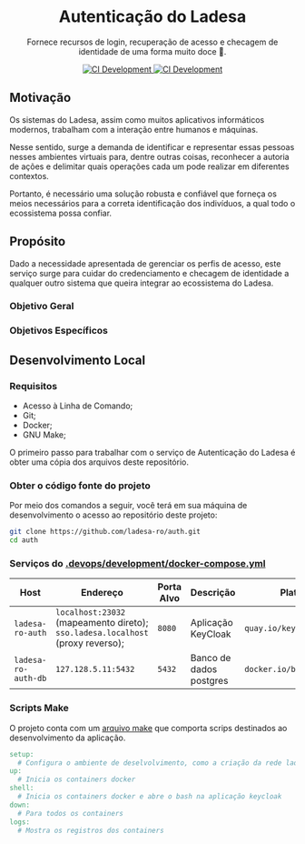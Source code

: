 
<h1 align="center">Autenticação do Ladesa</h1>

<p align="center">Fornece recursos de login, recuperação de acesso e checagem de identidade de uma forma muito doce 💝.</p>

<div align="center">
  <a href="https://github.com/ladesa-ro/auth/actions/workflows/ci.yml?query=branch%3Amain">
    <img alt="CI Development" src="https://img.shields.io/github/actions/workflow/status/ladesa-ro/auth/ci.yml?style=flat&logo=github&logoColor=white&label=development&branch=main&labelColor=18181B" />
  </a>
  
  <a href="https://github.com/ladesa-ro/auth/actions/workflows/ci.yml?query=branch%3Aproduction">
    <img alt="CI Development" src="https://img.shields.io/github/actions/workflow/status/ladesa-ro/auth/ci.yml?style=flat&logo=github&logoColor=white&label=production&branch=production&labelColor=18181B" />
  </a>
  
</div>

## Motivação

Os sistemas do Ladesa, assim como muitos aplicativos informáticos modernos, trabalham com a interação entre humanos e máquinas. 

Nesse sentido, surge a demanda de identificar e representar essas pessoas nesses ambientes virtuais para, dentre outras coisas, reconhecer a autoria de ações e delimitar quais operações cada um pode realizar em diferentes contextos. 

Portanto, é necessário uma solução robusta e confiável que forneça os meios necessários para a correta identificação dos indivíduos, a qual todo o ecossistema possa confiar.

## Propósito

Dado a necessidade apresentada de gerenciar os perfis de acesso, este serviço surge para cuidar do credenciamento e checagem de identidade a qualquer outro sistema que queira integrar ao ecossistema do Ladesa.

### Objetivo Geral

### Objetivos Específicos

## Desenvolvimento Local

### Requisitos

- Acesso à Linha de Comando;
- Git;
- Docker;
- GNU Make;

O primeiro passo para trabalhar com o serviço de Autenticação do Ladesa é obter uma cópia dos arquivos deste repositório. 

### Obter o código fonte do projeto

Por meio dos comandos a seguir, você terá em sua máquina de desenvolvimento o acesso ao repositório deste projeto:

```sh
git clone https://github.com/ladesa-ro/auth.git
cd auth
```

### Serviços do [.devops/development/docker-compose.yml](./.devops/development/docker-compose.yml)

| Host                | Endereço                                                                       | Porta Alvo | Descrição               | Plataforma Base                   |
| ------------------- | ------------------------------------------------------------------------------ | ---------- | ----------------------- | --------------------------------- |
| `ladesa-ro-auth`    | `localhost:23032` (mapeamento direto); `sso.ladesa.localhost` (proxy reverso); | `8080`     | Aplicação KeyCloak      | `quay.io/keycloak/keycloak:25.0`  |
| `ladesa-ro-auth-db` | `127.128.5.11:5432`                                                            | `5432`     | Banco de dados postgres | `docker.io/bitnami/postgresql:15` |

### Scripts Make

O projeto conta com um [arquivo make](./Makefile) que comporta scrips destinados ao desenvolvimento da aplicação.

```Makefile
setup:
  # Configura o ambiente de deselvolvimento, como a criação da rede ladesa-net e os arquivos .env
up:
  # Inicia os containers docker
shell:
  # Inicia os containers docker e abre o bash na aplicação keycloak
down:
  # Para todos os containers
logs:
  # Mostra os registros dos containers
```
